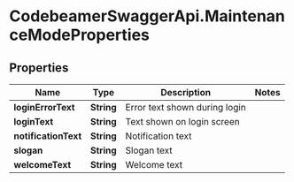 # CodebeamerSwaggerApi.MaintenanceModeProperties

## Properties
Name | Type | Description | Notes
------------ | ------------- | ------------- | -------------
**loginErrorText** | **String** | Error text shown during login | 
**loginText** | **String** | Text shown on login screen | 
**notificationText** | **String** | Notification text | 
**slogan** | **String** | Slogan text | 
**welcomeText** | **String** | Welcome text | 
